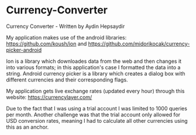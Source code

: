 # Currency-Converter

Currency Converter - Written by Aydin Hepsaydir

My application makes use of the android libraries: https://github.com/koush/ion and https://github.com/midorikocak/currency-picker-android

Ion is a library which downloades data from the web and then changes it into various formats; in this application's case I formatted the data into a string.
Android currency picker is a library which creates a dialog box with different currencies and their corresponding flags.

My application gets live exchange rates (updated every hour) through this website: https://currencylayer.com/

Due to the fact that I was using a trial account I was limited to 1000 queries per month. Another challenge was that the trial account only allowed for USD conversion rates, meaning I had to calculate all other currencies using this as an anchor. 
